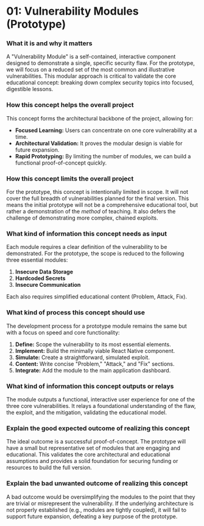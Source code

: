 # 01: Vulnerability Modules (Prototype)

### What it is and why it matters

A "Vulnerability Module" is a self-contained, interactive component designed to demonstrate a single, specific security flaw. For the prototype, we will focus on a reduced set of the most common and illustrative vulnerabilities. This modular approach is critical to validate the core educational concept: breaking down complex security topics into focused, digestible lessons.

### How this concept helps the overall project

This concept forms the architectural backbone of the project, allowing for:
- **Focused Learning:** Users can concentrate on one core vulnerability at a time.
- **Architectural Validation:** It proves the modular design is viable for future expansion.
- **Rapid Prototyping:** By limiting the number of modules, we can build a functional proof-of-concept quickly.

### How this concept limits the overall project

For the prototype, this concept is intentionally limited in scope. It will not cover the full breadth of vulnerabilities planned for the final version. This means the initial prototype will not be a comprehensive educational tool, but rather a demonstration of the *method* of teaching. It also defers the challenge of demonstrating more complex, chained exploits.

### What kind of information this concept needs as input

Each module requires a clear definition of the vulnerability to be demonstrated. For the prototype, the scope is reduced to the following three essential modules:
1.  **Insecure Data Storage**
2.  **Hardcoded Secrets**
3.  **Insecure Communication**

Each also requires simplified educational content (Problem, Attack, Fix).

### What kind of process this concept should use

The development process for a prototype module remains the same but with a focus on speed and core functionality:
1.  **Define:** Scope the vulnerability to its most essential elements.
2.  **Implement:** Build the minimally viable React Native component.
3.  **Simulate:** Create a straightforward, simulated exploit.
4.  **Content:** Write concise "Problem," "Attack," and "Fix" sections.
5.  **Integrate:** Add the module to the main application dashboard.

### What kind of information this concept outputs or relays

The module outputs a functional, interactive user experience for one of the three core vulnerabilities. It relays a foundational understanding of the flaw, the exploit, and the mitigation, validating the educational model.

### Explain the good expected outcome of realizing this concept

The ideal outcome is a successful proof-of-concept. The prototype will have a small but representative set of modules that are engaging and educational. This validates the core architectural and educational assumptions and provides a solid foundation for securing funding or resources to build the full version.

### Explain the bad unwanted outcome of realizing this concept

A bad outcome would be oversimplifying the modules to the point that they are trivial or misrepresent the vulnerability. If the underlying architecture is not properly established (e.g., modules are tightly coupled), it will fail to support future expansion, defeating a key purpose of the prototype.
